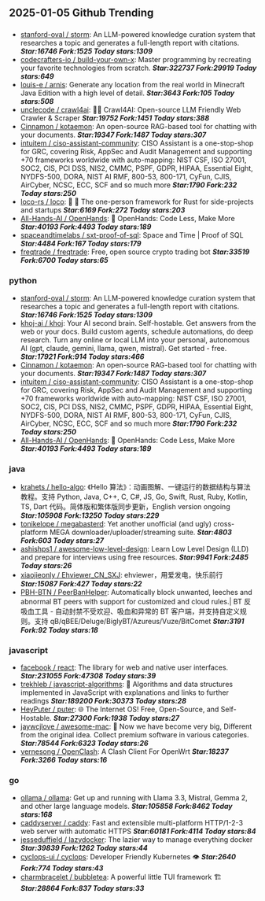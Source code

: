 ## 2025-01-05 Github Trending

### 
* [stanford-oval / storm](https://github.com/stanford-oval/storm): An LLM-powered knowledge curation system that researches a topic and generates a full-length report with citations. ***Star:16746 Fork:1525 Today stars:1309***
* [codecrafters-io / build-your-own-x](https://github.com/codecrafters-io/build-your-own-x): Master programming by recreating your favorite technologies from scratch. ***Star:322737 Fork:29919 Today stars:649***
* [louis-e / arnis](https://github.com/louis-e/arnis): Generate any location from the real world in Minecraft Java Edition with a high level of detail. ***Star:3643 Fork:105 Today stars:508***
* [unclecode / crawl4ai](https://github.com/unclecode/crawl4ai): 🚀🤖 Crawl4AI: Open-source LLM Friendly Web Crawler & Scraper ***Star:19752 Fork:1451 Today stars:388***
* [Cinnamon / kotaemon](https://github.com/Cinnamon/kotaemon): An open-source RAG-based tool for chatting with your documents. ***Star:19347 Fork:1487 Today stars:307***
* [intuitem / ciso-assistant-community](https://github.com/intuitem/ciso-assistant-community): CISO Assistant is a one-stop-shop for GRC, covering Risk, AppSec and Audit Management and supporting +70 frameworks worldwide with auto-mapping: NIST CSF, ISO 27001, SOC2, CIS, PCI DSS, NIS2, CMMC, PSPF, GDPR, HIPAA, Essential Eight, NYDFS-500, DORA, NIST AI RMF, 800-53, 800-171, CyFun, CJIS, AirCyber, NCSC, ECC, SCF and so much more ***Star:1790 Fork:232 Today stars:250***
* [loco-rs / loco](https://github.com/loco-rs/loco): 🚂 🦀 The one-person framework for Rust for side-projects and startups ***Star:6169 Fork:272 Today stars:203***
* [All-Hands-AI / OpenHands](https://github.com/All-Hands-AI/OpenHands): 🙌 OpenHands: Code Less, Make More ***Star:40193 Fork:4493 Today stars:189***
* [spaceandtimelabs / sxt-proof-of-sql](https://github.com/spaceandtimelabs/sxt-proof-of-sql): Space and Time | Proof of SQL ***Star:4484 Fork:167 Today stars:179***
* [freqtrade / freqtrade](https://github.com/freqtrade/freqtrade): Free, open source crypto trading bot ***Star:33519 Fork:6700 Today stars:65***

### python
* [stanford-oval / storm](https://github.com/stanford-oval/storm): An LLM-powered knowledge curation system that researches a topic and generates a full-length report with citations. ***Star:16746 Fork:1525 Today stars:1309***
* [khoj-ai / khoj](https://github.com/khoj-ai/khoj): Your AI second brain. Self-hostable. Get answers from the web or your docs. Build custom agents, schedule automations, do deep research. Turn any online or local LLM into your personal, autonomous AI (gpt, claude, gemini, llama, qwen, mistral). Get started - free. ***Star:17921 Fork:914 Today stars:466***
* [Cinnamon / kotaemon](https://github.com/Cinnamon/kotaemon): An open-source RAG-based tool for chatting with your documents. ***Star:19347 Fork:1487 Today stars:307***
* [intuitem / ciso-assistant-community](https://github.com/intuitem/ciso-assistant-community): CISO Assistant is a one-stop-shop for GRC, covering Risk, AppSec and Audit Management and supporting +70 frameworks worldwide with auto-mapping: NIST CSF, ISO 27001, SOC2, CIS, PCI DSS, NIS2, CMMC, PSPF, GDPR, HIPAA, Essential Eight, NYDFS-500, DORA, NIST AI RMF, 800-53, 800-171, CyFun, CJIS, AirCyber, NCSC, ECC, SCF and so much more ***Star:1790 Fork:232 Today stars:250***
* [All-Hands-AI / OpenHands](https://github.com/All-Hands-AI/OpenHands): 🙌 OpenHands: Code Less, Make More ***Star:40193 Fork:4493 Today stars:189***

### java
* [krahets / hello-algo](https://github.com/krahets/hello-algo): 《Hello 算法》：动画图解、一键运行的数据结构与算法教程。支持 Python, Java, C++, C, C#, JS, Go, Swift, Rust, Ruby, Kotlin, TS, Dart 代码。简体版和繁体版同步更新，English version ongoing ***Star:105908 Fork:13250 Today stars:229***
* [tonikelope / megabasterd](https://github.com/tonikelope/megabasterd): Yet another unofficial (and ugly) cross-platform MEGA downloader/uploader/streaming suite. ***Star:4803 Fork:603 Today stars:27***
* [ashishps1 / awesome-low-level-design](https://github.com/ashishps1/awesome-low-level-design): Learn Low Level Design (LLD) and prepare for interviews using free resources. ***Star:9941 Fork:2485 Today stars:26***
* [xiaojieonly / Ehviewer_CN_SXJ](https://github.com/xiaojieonly/Ehviewer_CN_SXJ): ehviewer，用爱发电，快乐前行 ***Star:15087 Fork:427 Today stars:22***
* [PBH-BTN / PeerBanHelper](https://github.com/PBH-BTN/PeerBanHelper): Automatically block unwanted, leeches and abnormal BT peers with support for customized and cloud rules.| BT 反吸血工具 - 自动封禁不受欢迎、吸血和异常的 BT 客户端，并支持自定义规则。支持 qB/qBEE/Deluge/BiglyBT/Azureus/Vuze/BitComet ***Star:3191 Fork:92 Today stars:18***

### javascript
* [facebook / react](https://github.com/facebook/react): The library for web and native user interfaces. ***Star:231055 Fork:47308 Today stars:39***
* [trekhleb / javascript-algorithms](https://github.com/trekhleb/javascript-algorithms): 📝 Algorithms and data structures implemented in JavaScript with explanations and links to further readings ***Star:189200 Fork:30373 Today stars:28***
* [HeyPuter / puter](https://github.com/HeyPuter/puter): 🌐 The Internet OS! Free, Open-Source, and Self-Hostable. ***Star:27300 Fork:1938 Today stars:27***
* [jaywcjlove / awesome-mac](https://github.com/jaywcjlove/awesome-mac):  Now we have become very big, Different from the original idea. Collect premium software in various categories. ***Star:78544 Fork:6323 Today stars:26***
* [vernesong / OpenClash](https://github.com/vernesong/OpenClash): A Clash Client For OpenWrt ***Star:18237 Fork:3266 Today stars:16***

### go
* [ollama / ollama](https://github.com/ollama/ollama): Get up and running with Llama 3.3, Mistral, Gemma 2, and other large language models. ***Star:105858 Fork:8462 Today stars:168***
* [caddyserver / caddy](https://github.com/caddyserver/caddy): Fast and extensible multi-platform HTTP/1-2-3 web server with automatic HTTPS ***Star:60181 Fork:4114 Today stars:84***
* [jesseduffield / lazydocker](https://github.com/jesseduffield/lazydocker): The lazier way to manage everything docker ***Star:39839 Fork:1262 Today stars:44***
* [cyclops-ui / cyclops](https://github.com/cyclops-ui/cyclops): Developer Friendly Kubernetes 👁️ ***Star:2640 Fork:774 Today stars:43***
* [charmbracelet / bubbletea](https://github.com/charmbracelet/bubbletea): A powerful little TUI framework 🏗 ***Star:28864 Fork:837 Today stars:33***
